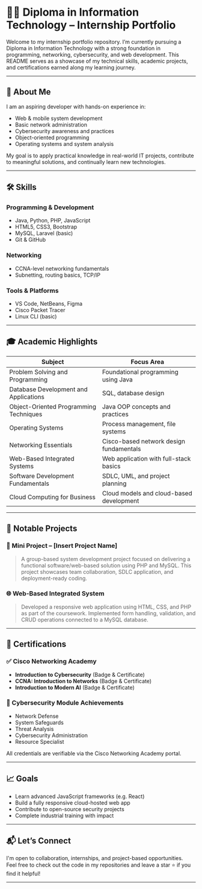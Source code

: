 # 👨‍💻 Diploma in Information Technology – Internship Portfolio

Welcome to my internship portfolio repository. I’m currently pursuing a Diploma in Information Technology with a strong foundation in programming, networking, cybersecurity, and web development. This README serves as a showcase of my technical skills, academic projects, and certifications earned along my learning journey.

---

## 🧠 About Me

I am an aspiring developer with hands-on experience in:
- Web & mobile system development
- Basic network administration
- Cybersecurity awareness and practices
- Object-oriented programming
- Operating systems and system analysis

My goal is to apply practical knowledge in real-world IT projects, contribute to meaningful solutions, and continually learn new technologies.

---

## 🛠️ Skills

### Programming & Development
- Java, Python, PHP, JavaScript
- HTML5, CSS3, Bootstrap
- MySQL, Laravel (basic)
- Git & GitHub

### Networking
- CCNA-level networking fundamentals
- Subnetting, routing basics, TCP/IP

### Tools & Platforms
- VS Code, NetBeans, Figma
- Cisco Packet Tracer
- Linux CLI (basic)

---

## 🎓 Academic Highlights

| Subject                                      | Focus Area                                     |
|---------------------------------------------|------------------------------------------------|
| Problem Solving and Programming             | Foundational programming using Java            |
| Database Development and Applications       | SQL, database design                           |
| Object-Oriented Programming Techniques      | Java OOP concepts and practices                |
| Operating Systems                           | Process management, file systems               |
| Networking Essentials                       | Cisco-based network design fundamentals        |
| Web-Based Integrated Systems                | Web application with full-stack basics         |
| Software Development Fundamentals           | SDLC, UML, and project planning                |
| Cloud Computing for Business                | Cloud models and cloud-based development       |

---

## 📁 Notable Projects

### 🔧 Mini Project – [Insert Project Name]
> A group-based system development project focused on delivering a functional software/web-based solution using PHP and MySQL. This project showcases team collaboration, SDLC application, and deployment-ready coding.

### 🌐 Web-Based Integrated System
> Developed a responsive web application using HTML, CSS, and PHP as part of the coursework. Implemented form handling, validation, and CRUD operations connected to a MySQL database.

---

## 🧾 Certifications

### ✅ Cisco Networking Academy
- **Introduction to Cybersecurity** (Badge & Certificate)
- **CCNA: Introduction to Networks** (Badge & Certificate)
- **Introduction to Modern AI** (Badge & Certificate)

### 🔐 Cybersecurity Module Achievements
- Network Defense
- System Safeguards
- Threat Analysis
- Cybersecurity Administration
- Resource Specialist

All credentials are verifiable via the Cisco Networking Academy portal.

---

## 📈 Goals

- Learn advanced JavaScript frameworks (e.g. React)
- Build a fully responsive cloud-hosted web app
- Contribute to open-source security projects
- Complete industrial training with impact

---

## 📬 Let’s Connect

I'm open to collaboration, internships, and project-based opportunities.  
Feel free to check out the code in my repositories and leave a star ⭐ if you find it helpful!

---
